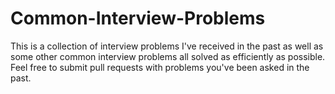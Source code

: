 # Common-Interview-Problems

This is a collection of interview problems I've received in the past as well as some other common interview problems all solved as efficiently as possible. Feel free to submit pull requests with problems you've been asked in the past. 
